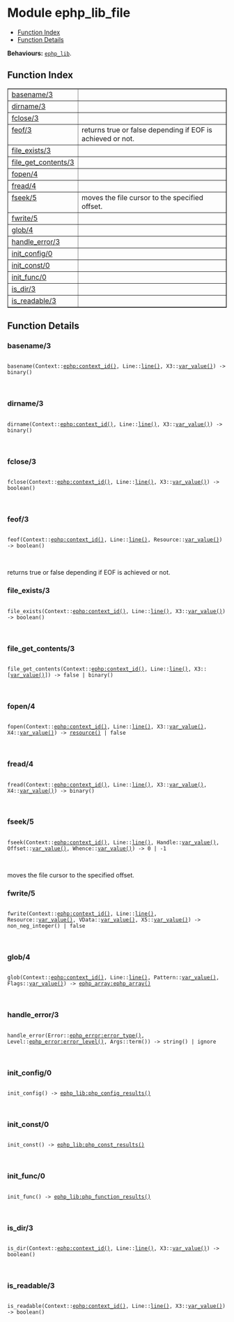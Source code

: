

# Module ephp_lib_file #
* [Function Index](#index)
* [Function Details](#functions)

__Behaviours:__ [`ephp_lib`](ephp_lib.md).

<a name="index"></a>

## Function Index ##


<table width="100%" border="1" cellspacing="0" cellpadding="2" summary="function index"><tr><td valign="top"><a href="#basename-3">basename/3</a></td><td></td></tr><tr><td valign="top"><a href="#dirname-3">dirname/3</a></td><td></td></tr><tr><td valign="top"><a href="#fclose-3">fclose/3</a></td><td></td></tr><tr><td valign="top"><a href="#feof-3">feof/3</a></td><td>returns true or false depending if EOF is achieved or not.</td></tr><tr><td valign="top"><a href="#file_exists-3">file_exists/3</a></td><td></td></tr><tr><td valign="top"><a href="#file_get_contents-3">file_get_contents/3</a></td><td></td></tr><tr><td valign="top"><a href="#fopen-4">fopen/4</a></td><td></td></tr><tr><td valign="top"><a href="#fread-4">fread/4</a></td><td></td></tr><tr><td valign="top"><a href="#fseek-5">fseek/5</a></td><td>moves the file cursor to the specified offset.</td></tr><tr><td valign="top"><a href="#fwrite-5">fwrite/5</a></td><td></td></tr><tr><td valign="top"><a href="#glob-4">glob/4</a></td><td></td></tr><tr><td valign="top"><a href="#handle_error-3">handle_error/3</a></td><td></td></tr><tr><td valign="top"><a href="#init_config-0">init_config/0</a></td><td></td></tr><tr><td valign="top"><a href="#init_const-0">init_const/0</a></td><td></td></tr><tr><td valign="top"><a href="#init_func-0">init_func/0</a></td><td></td></tr><tr><td valign="top"><a href="#is_dir-3">is_dir/3</a></td><td></td></tr><tr><td valign="top"><a href="#is_readable-3">is_readable/3</a></td><td></td></tr></table>


<a name="functions"></a>

## Function Details ##

<a name="basename-3"></a>

### basename/3 ###

<pre><code>
basename(Context::<a href="ephp.md#type-context_id">ephp:context_id()</a>, Line::<a href="#type-line">line()</a>, X3::<a href="#type-var_value">var_value()</a>) -&gt; binary()
</code></pre>
<br />

<a name="dirname-3"></a>

### dirname/3 ###

<pre><code>
dirname(Context::<a href="ephp.md#type-context_id">ephp:context_id()</a>, Line::<a href="#type-line">line()</a>, X3::<a href="#type-var_value">var_value()</a>) -&gt; binary()
</code></pre>
<br />

<a name="fclose-3"></a>

### fclose/3 ###

<pre><code>
fclose(Context::<a href="ephp.md#type-context_id">ephp:context_id()</a>, Line::<a href="#type-line">line()</a>, X3::<a href="#type-var_value">var_value()</a>) -&gt; boolean()
</code></pre>
<br />

<a name="feof-3"></a>

### feof/3 ###

<pre><code>
feof(Context::<a href="ephp.md#type-context_id">ephp:context_id()</a>, Line::<a href="#type-line">line()</a>, Resource::<a href="#type-var_value">var_value()</a>) -&gt; boolean()
</code></pre>
<br />

returns true or false depending if EOF is achieved or not.

<a name="file_exists-3"></a>

### file_exists/3 ###

<pre><code>
file_exists(Context::<a href="ephp.md#type-context_id">ephp:context_id()</a>, Line::<a href="#type-line">line()</a>, X3::<a href="#type-var_value">var_value()</a>) -&gt; boolean()
</code></pre>
<br />

<a name="file_get_contents-3"></a>

### file_get_contents/3 ###

<pre><code>
file_get_contents(Context::<a href="ephp.md#type-context_id">ephp:context_id()</a>, Line::<a href="#type-line">line()</a>, X3::[<a href="#type-var_value">var_value()</a>]) -&gt; false | binary()
</code></pre>
<br />

<a name="fopen-4"></a>

### fopen/4 ###

<pre><code>
fopen(Context::<a href="ephp.md#type-context_id">ephp:context_id()</a>, Line::<a href="#type-line">line()</a>, X3::<a href="#type-var_value">var_value()</a>, X4::<a href="#type-var_value">var_value()</a>) -&gt; <a href="#type-resource">resource()</a> | false
</code></pre>
<br />

<a name="fread-4"></a>

### fread/4 ###

<pre><code>
fread(Context::<a href="ephp.md#type-context_id">ephp:context_id()</a>, Line::<a href="#type-line">line()</a>, X3::<a href="#type-var_value">var_value()</a>, X4::<a href="#type-var_value">var_value()</a>) -&gt; binary()
</code></pre>
<br />

<a name="fseek-5"></a>

### fseek/5 ###

<pre><code>
fseek(Context::<a href="ephp.md#type-context_id">ephp:context_id()</a>, Line::<a href="#type-line">line()</a>, Handle::<a href="#type-var_value">var_value()</a>, Offset::<a href="#type-var_value">var_value()</a>, Whence::<a href="#type-var_value">var_value()</a>) -&gt; 0 | -1
</code></pre>
<br />

moves the file cursor to the specified offset.

<a name="fwrite-5"></a>

### fwrite/5 ###

<pre><code>
fwrite(Context::<a href="ephp.md#type-context_id">ephp:context_id()</a>, Line::<a href="#type-line">line()</a>, Resource::<a href="#type-var_value">var_value()</a>, VData::<a href="#type-var_value">var_value()</a>, X5::<a href="#type-var_value">var_value()</a>) -&gt; non_neg_integer() | false
</code></pre>
<br />

<a name="glob-4"></a>

### glob/4 ###

<pre><code>
glob(Context::<a href="ephp.md#type-context_id">ephp:context_id()</a>, Line::<a href="#type-line">line()</a>, Pattern::<a href="#type-var_value">var_value()</a>, Flags::<a href="#type-var_value">var_value()</a>) -&gt; <a href="ephp_array.md#type-ephp_array">ephp_array:ephp_array()</a>
</code></pre>
<br />

<a name="handle_error-3"></a>

### handle_error/3 ###

<pre><code>
handle_error(Error::<a href="ephp_error.md#type-error_type">ephp_error:error_type()</a>, Level::<a href="ephp_error.md#type-error_level">ephp_error:error_level()</a>, Args::term()) -&gt; string() | ignore
</code></pre>
<br />

<a name="init_config-0"></a>

### init_config/0 ###

<pre><code>
init_config() -&gt; <a href="ephp_lib.md#type-php_config_results">ephp_lib:php_config_results()</a>
</code></pre>
<br />

<a name="init_const-0"></a>

### init_const/0 ###

<pre><code>
init_const() -&gt; <a href="ephp_lib.md#type-php_const_results">ephp_lib:php_const_results()</a>
</code></pre>
<br />

<a name="init_func-0"></a>

### init_func/0 ###

<pre><code>
init_func() -&gt; <a href="ephp_lib.md#type-php_function_results">ephp_lib:php_function_results()</a>
</code></pre>
<br />

<a name="is_dir-3"></a>

### is_dir/3 ###

<pre><code>
is_dir(Context::<a href="ephp.md#type-context_id">ephp:context_id()</a>, Line::<a href="#type-line">line()</a>, X3::<a href="#type-var_value">var_value()</a>) -&gt; boolean()
</code></pre>
<br />

<a name="is_readable-3"></a>

### is_readable/3 ###

<pre><code>
is_readable(Context::<a href="ephp.md#type-context_id">ephp:context_id()</a>, Line::<a href="#type-line">line()</a>, X3::<a href="#type-var_value">var_value()</a>) -&gt; boolean()
</code></pre>
<br />

